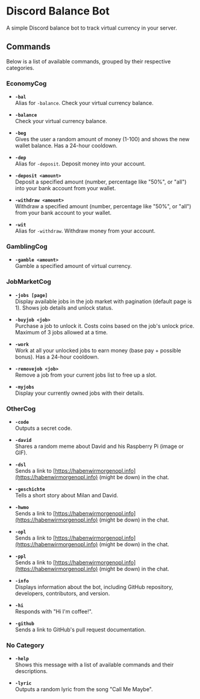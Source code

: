 # Discord Balance Bot

A simple Discord balance bot to track virtual currency in your server.

## Commands

Below is a list of available commands, grouped by their respective categories.

### EconomyCog

- **`-bal`**  
  Alias for `-balance`. Check your virtual currency balance.
  
- **`-balance`**  
  Check your virtual currency balance.
  
- **`-beg`**  
  Gives the user a random amount of money (1-100) and shows the new wallet balance. Has a 24-hour cooldown.
  
- **`-dep`**  
  Alias for `-deposit`. Deposit money into your account.
  
- **`-deposit <amount>`**  
  Deposit a specified amount (number, percentage like "50%", or "all") into your bank account from your wallet.
  
- **`-withdraw <amount>`**  
  Withdraw a specified amount (number, percentage like "50%", or "all") from your bank account to your wallet.
  
- **`-wit`**  
  Alias for `-withdraw`. Withdraw money from your account.

### GamblingCog

- **`-gamble <amount>`**  
  Gamble a specified amount of virtual currency.

### JobMarketCog

- **`-jobs [page]`**  
  Display available jobs in the job market with pagination (default page is 1). Shows job details and unlock status.
  
- **`-buyjob <job>`**  
  Purchase a job to unlock it. Costs coins based on the job's unlock price. Maximum of 3 jobs allowed at a time.
  
- **`-work`**  
  Work at all your unlocked jobs to earn money (base pay + possible bonus). Has a 24-hour cooldown.
  
- **`-removejob <job>`**  
  Remove a job from your current jobs list to free up a slot.
  
- **`-myjobs`**  
  Display your currently owned jobs with their details.

### OtherCog

- **`-code`**  
  Outputs a secret code.
  
- **`-david`**  
  Shares a random meme about David and his Raspberry Pi (image or GIF).
  
- **`-dsl`**  
  Sends a link to [https://habenwirmorgenopl.info](https://habenwirmorgenopl.info) (might be down) in the chat.
  
- **`-geschichte`**  
  Tells a short story about Milan and David.
  
- **`-hwmo`**  
  Sends a link to [https://habenwirmorgenopl.info](https://habenwirmorgenopl.info) (might be down) in the chat.
  
- **`-opl`**  
  Sends a link to [https://habenwirmorgenopl.info](https://habenwirmorgenopl.info) (might be down) in the chat.
  
- **`-ppl`**  
  Sends a link to [https://habenwirmorgenopl.info](https://habenwirmorgenopl.info) (might be down) in the chat.
  
- **`-info`**  
  Displays information about the bot, including GitHub repository, developers, contributors, and version.
  
- **`-hi`**  
  Responds with "Hi I'm coffee!".
  
- **`-github`**  
  Sends a link to GitHub's pull request documentation.

### No Category

- **`-help`**  
  Shows this message with a list of available commands and their descriptions.
  
- **`-lyric`**  
  Outputs a random lyric from the song "Call Me Maybe".
